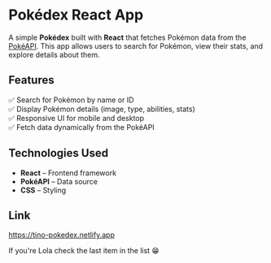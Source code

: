 # **Pokédex React App**  

A simple **Pokédex** built with **React** that fetches Pokémon data from the [PokéAPI](https://pokeapi.co/). This app allows users to search for Pokémon, view their stats, and explore details about them.

## **Features**  
✅ Search for Pokémon by name or ID  
✅ Display Pokémon details (image, type, abilities, stats)  
✅ Responsive UI for mobile and desktop  
✅ Fetch data dynamically from the PokéAPI  

## **Technologies Used**  
- **React** – Frontend framework   
- **PokéAPI** – Data source  
- **CSS** – Styling  

## **Link**
https://tino-pokedex.netlify.app

If you're Lola check the last item in the list 😁